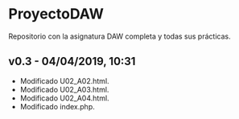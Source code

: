 # ProyectoDAW
Repositorio con la asignatura DAW completa y todas sus prácticas.

## v0.3 - 04/04/2019, 10:31
* Modificado U02_A02.html.
* Modificado U02_A03.html.
* Modificado U02_A04.html.
* Modificado index.php.